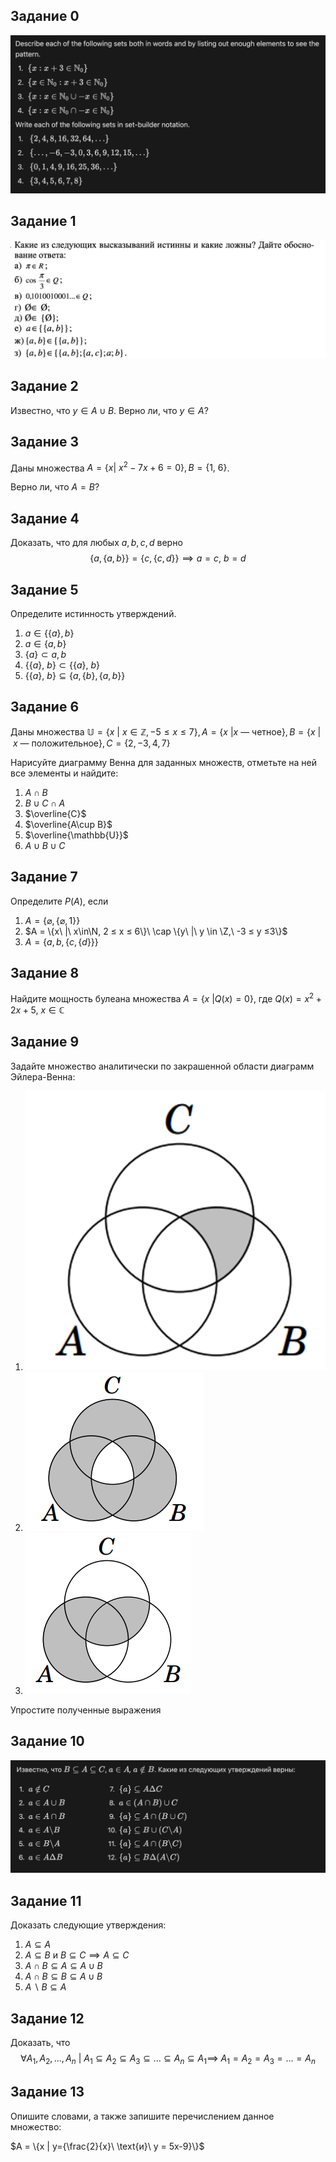 ## Задание 0
![alt text](./Screenshot%202024-09-06%20at%2019.12.39.png)
## Задание 1

![alt text](./Screenshot%202024-09-06%20at%2018.39.09.png)

## Задание 2

Известно, что $y \in A\cup B$. Верно ли, что $y \in A$?

## Задание 3

Даны множества $A = \{x |\ x^2 - 7x + 6 = 0\}, B = \{1,\ 6\}$.

Верно ли, что $A = B$?

## Задание 4

Доказать, что для любых $a, b, c, d$ верно $$\{a, \{a,b\}\} = \{c,\{c,d\}\} \implies a = c,\ b = d$$

## Задание 5

Определите истинность утверждений. 
1) $a \in \{\{a\}, b\}$
2) $a \in \{a, b\}$
3) $\{a\} \subset {a,b}$
4) $\{\{a\},\ b\} \subset \{\{a\},\ b\}$
5) $\{\{a\},\ b\} \subseteq \{a, \{b\}, \{a,b\}\}$

## Задание 6

Даны множества $\mathbb{U} = \{x\ |\ x \in \mathbb{Z}, -5≤ x ≤ 7\}, A = \{x\ | x \text{ — четное}\}, B = \{x\ |\ x \text{ — положительное}\}, C = \{2,-3,4,7\}$

Нарисуйте диаграмму Венна для заданных множеств,
отметьте на ней все элементы и найдите:

1) $A \cap B$ 
2) $B \cup C \cap A$
3) $\overline{C}$
4) $\overline{A\cup B}$
5) $\overline{\mathbb{U}}$
6) $A \cup B \cup C$


## Задание 7

Определите $P(A)$, если 
1) $A = \{\varnothing, \{\varnothing, 1\}\}$
2) $A = \{x\ |\ x\in\N, 2 ≤ x ≤ 6\}\ \cap \{y\ |\ y \in \Z,\ -3 ≤ y ≤3\}$
3) $A = \{a,b,\{c,\{d\}\}\}$

## Задание 8
Найдите мощность булеана множества $A = \{x\ |Q(x)=0\}$, где $Q(x) = x^2 + 2x + 5$, $x \in \mathbb{C}$

## Задание 9

Задайте множество аналитически по закрашенной области диаграмм Эйлера-Венна:

1) ![alt text](./image3.png)
2) ![alt text](./image2.png)
3) ![alt text](./image5.png)
 
Упростите полученные выражения


## Задание 10
![alt text](./Screenshot%202024-09-06%20at%2019.18.27.png)

## Задание 11
Доказать следующие утверждения:

1) $A \subseteq A$
2) $A \subseteq B \text{ и } B\subseteq C \implies A\subseteq C$
3) $A \cap B \subseteq A \subseteq A \cup B$ 
4) $A \cap B \subseteq B \subseteq A \cup B$
5) $A\backslash{B} \subseteq A$

## Задание 12

Доказать, что $$\forall A_1,A_2,...,A_n\  |\ A_1\subseteq A_2 \subseteq A_3\subseteq ... \subseteq A_n \subseteq A_1 \implies \ A_1 = A_2 = A_3=...=A_n$$


## Задание 13

Опишите словами, а также запишите перечислением данное множество:

$A = \{x | y={\frac{2}{x}\ \text{и}\ y = 5x-9}\}$